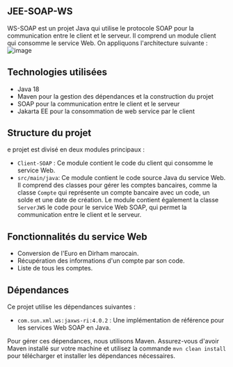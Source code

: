 ## JEE-SOAP-WS
WS-SOAP est un projet Java qui utilise le protocole SOAP pour la communication entre le client et le serveur. Il comprend un module client qui consomme le service Web.
On appliquons l'architecture suivante :  
![image](https://github.com/YassinMk/JEE-SOAP-WS/assets/122708120/dd7c6b19-2ef0-4da7-8438-750719d8ede3)


## Technologies utilisées

- Java 18
- Maven pour la gestion des dépendances et la construction du projet
- SOAP pour la communication entre le client et le serveur
- Jakarta EE pour la consommation de web service par le client
## Structure du projet
e projet est divisé en deux modules principaux :

- `Client-SOAP` : Ce module contient le code du client qui consomme le service Web.
- `src/main/java`: Ce module contient le code source Java du service Web. Il comprend des classes pour gérer les comptes bancaires, comme la classe `Compte` qui représente un compte bancaire avec un code, un solde et une date de création. Le module contient également la classe `ServerJWS` le code pour le service Web SOAP, qui permet la communication entre le client et le serveur.

## Fonctionnalités du service Web

- Conversion de l'Euro en Dirham marocain.
- Récupération des informations d'un compte par son code.
- Liste de tous les comptes.

## Dépendances

Ce projet utilise les dépendances suivantes :

- `com.sun.xml.ws:jaxws-ri:4.0.2` : Une implémentation de référence pour les services Web SOAP en Java.

Pour gérer ces dépendances, nous utilisons Maven. Assurez-vous d'avoir Maven installé sur votre machine et utilisez la commande `mvn clean install` pour télécharger et installer les dépendances nécessaires.

  
